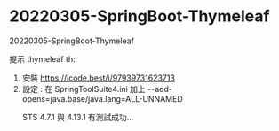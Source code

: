 # 20220305-SpringBoot-Thymeleaf
20220305-SpringBoot-Thymeleaf

提示 thymeleaf th: <p>
1. 安裝 https://icode.best/i/97939731623713 <br>
2. 設定 : 在 SpringToolSuite4.ini 加上 --add-opens=java.base/java.lang=ALL-UNNAMED <p>
STS 4.7.1 與 4.13.1 有測試成功...

